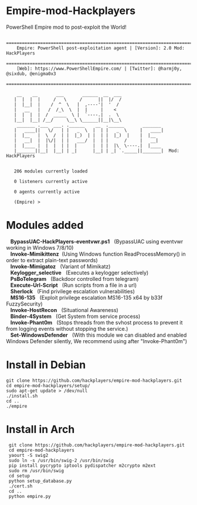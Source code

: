 # Empire-mod-Hackplayers
PowerShell Empire mod to post-exploit the World!

       ====================================================================================
        Empire: PowerShell post-exploitation agent | [Version]: 2.0 Mod: HackPlayers 
       ====================================================================================
        [Web]: https://www.PowerShellEmpire.com/ | [Twitter]: @harmj0y, @sixdub, @enigma0x3
       ====================================================================================
       
        __    __       ___       ______  __  ___                
       |  |  |  |     /   \     /      ||  |/  /                
       |  |__|  |    /  ^  \   |  ,----'|  '  /                 
       |   __   |   /  /_\  \  |  |     |    <                  
       |  |  |  |  /  _____  \ |  `----.|  .  \                 
       |__|  |__| /__/     \__\ \______||__|\__\                
        _______ .___  ___. .______    __  .______       _______ 
       |   ____||   \/   | |   _  \  |  | |   _  \     |   ____|
       |  |__   |  \  /  | |  |_)  | |  | |  |_)  |    |  |__   
       |   __|  |  |\/|  | |   ___/  |  | |      /     |   __|  
       |  |____ |  |  |  | |  |      |  | |  |\  \----.|  |____ 
       |_______||__|  |__| | _|      |__| | _| `._____||_______|  Mod: HackPlayers
       
       
       206 modules currently loaded
       
       0 listeners currently active
       
       0 agents currently active
       
       (Empire) > 

# Modules added

&nbsp;&nbsp;&nbsp;**BypassUAC-HackPlayers-eventvwr.ps1**&nbsp;&nbsp;	(BypassUAC using eventvwr working in Windows 7/8/10)  
&nbsp;&nbsp;&nbsp;**Invoke-Mimikittenz**&nbsp;&nbsp;(Using Windows function ReadProcessMemory() in order to extract plain-text passwords)  
&nbsp;&nbsp;&nbsp;**Invoke-Mimigatoz**&nbsp;&nbsp; (Variant of Mimikatz)  
&nbsp;&nbsp;&nbsp;**Keylogger_selective**&nbsp;&nbsp;	(Executes a keylogger selectively)  
&nbsp;&nbsp;&nbsp;**PsBoTelegram**&nbsp;&nbsp; (Backdoor controlled from telegram)  
&nbsp;&nbsp;&nbsp;**Execute-Url-Script**&nbsp;&nbsp; (Run scripts from a file in a url)  
&nbsp;&nbsp;&nbsp;**Sherlock**&nbsp;&nbsp; (Find privilege escalation vulnerabilities)  
&nbsp;&nbsp;&nbsp;**MS16-135**&nbsp;&nbsp; (Exploit privilege escalation MS16-135 x64 by b33f FuzzySecurity)  
&nbsp;&nbsp;&nbsp;**Invoke-HostRecon**&nbsp;&nbsp; (Situational Awareness)  
&nbsp;&nbsp;&nbsp;**Binder-4System**&nbsp;&nbsp; (Get System from service process)  
&nbsp;&nbsp;&nbsp;**Invoke-Phant0m**&nbsp;&nbsp; (Stops threads from the svhost process to prevent it from logging events without stopping the service.)  
&nbsp;&nbsp;&nbsp;**Set-WindowsDefender**&nbsp;&nbsp; (With this module we can disabled and enabled Windows Defender silently, We recommend using after "Invoke-Phant0m")  


# Install in Debian

    git clone https://github.com/hackplayers/empire-mod-hackplayers.git
    cd empire-mod-hackplayers/setup/
    sudo apt-get update > /dev/null
    ./install.sh
    cd ..
    ./empire
    
 # Install in Arch
     git clone https://github.com/hackplayers/empire-mod-hackplayers.git
     cd empire-mod-hackplayers
     yaourt -S swig2
     sudo ln -s /usr/bin/swig-2 /usr/bin/swig
     pip install pycrypto iptools pydispatcher m2crypto m2ext
     sudo rm /usr/bin/swig
     cd setup
     python setup_database.py
     ./cert.sh
     cd ..
     python empire.py

     
